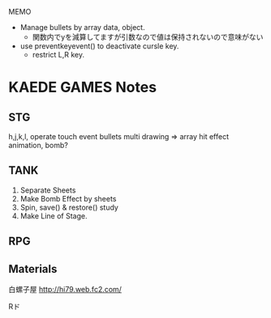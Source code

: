 MEMO
* Manage bullets by array data, object.
    * 関数内でyを減算してますが引数なので値は保持されないので意味がない
* use preventkeyevent() to deactivate cursle key.
    * restrict L,R key.

# KAEDE GAMES Notes

## STG 
h,j,k,l, operate
touch event
bullets multi drawing => array
hit effect animation, bomb?

## TANK
1. Separate Sheets
2. Make Bomb Effect by sheets
3. Spin, save() & restore() study
4. Make Line of Stage.

## RPG

## Materials
白螺子屋
http://hi79.web.fc2.com/

Rド


